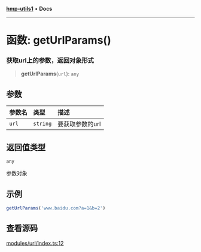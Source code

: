[**hmp-utils1**](../README.md) • **Docs**

***

# 函数: getUrlParams()

### 获取url上的参数，返回对象形式

> **getUrlParams**(`url`): `any`

## 参数

| 参数名 | 类型 | 描述 |
| :------ | :------ | :------ |
| `url` | `string` | 要获取参数的url |

## 返回值类型

`any`

参数对象

## 示例

```ts
getUrlParams('www.baidu.com?a=1&b=2')
```

## 查看源码

[modules/url/index.ts:12](https://github.com/hmp1049127947/hmp-utils/blob/dee7627dd7f5e043cd0494e8f8fdc05ccdb65423/src/modules/url/index.ts#L12)
